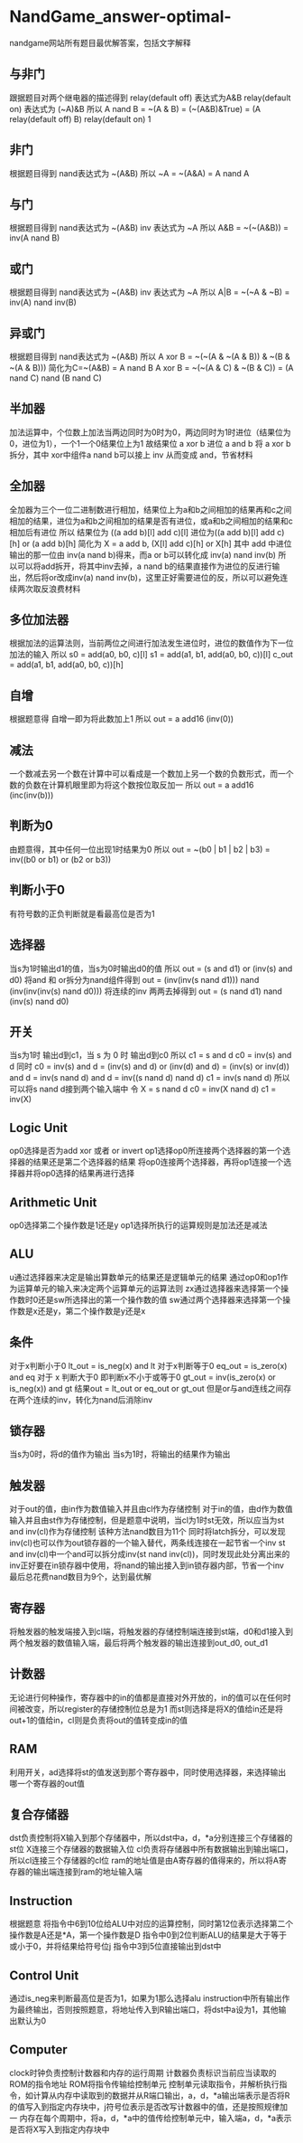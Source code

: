 # NandGame_answer-optimal-
nandgame网站所有题目最优解答案，包括文字解释
## 与非门
跟据题目对两个继电器的描述得到 
relay(default off) 表达式为A&B
relay(default on) 表达式为 (~A)&B
所以 A nand B = \~(A & B) = (\~(A&B)&True) = (A relay(default off) B) relay(default on) 1
## 非门
根据题目得到
nand表达式为 ~(A&B)
所以 \~A = \~(A&A) = A nand A
## 与门
根据题目得到
nand表达式为 ~(A&B)
inv 表达式为 ~A
所以 A&B = \~(\~(A&B)) = inv(A nand B)
## 或门
根据题目得到
nand表达式为 ~(A&B)
inv 表达式为 ~A
所以 A|B = \~(\~A & ~B) = inv(A) nand inv(B)
## 异或门
根据题目得到
nand表达式为 ~(A&B)
所以 A xor B = \~(\~(A & \~(A & B)) & \~(B & ~(A & B)))
简化为C=~(A&B) = A nand B
A xor B = \~(\~(A & C) & ~(B & C)) = (A nand C) nand (B nand C)
## 半加器
加法运算中，个位数上加法当两边同时为0时为0，两边同时为1时进位（结果位为0，进位为1），一个1一个0结果位上为1
故结果位 a xor b
进位 a and b
将 a xor b 拆分，其中 xor中组件a nand b可以接上 inv 从而变成 and，节省材料
## 全加器
全加器为三个一位二进制数进行相加，结果位上为a和b之间相加的结果再和c之间相加的结果，进位为a和b之间相加的结果是否有进位，或a和b之间相加的结果和c相加后有进位
所以
结果位为 ((a add b)[l] add c)[l]
进位为((a add b)[l] add c)[h] or (a add b)[h] 简化为 X = a add b, (X[l] add c)[h] or X[h]
其中 add 中进位输出的那一位由 inv(a nand b)得来，而a or b可以转化成 inv(a) nand inv(b)
所以可以将add拆开，将其中inv去掉，a nand b的结果直接作为进位的反进行输出，然后将or改成inv(a) nand inv(b)，这里正好需要进位的反，所以可以避免连续两次取反浪费材料
## 多位加法器
根据加法的运算法则，当前两位之间进行加法发生进位时，进位的数值作为下一位加法的输入
所以
s0 = add(a0, b0, c)[l]
s1 = add(a1, b1, add(a0, b0, c))[l]
c_out =  add(a1, b1, add(a0, b0, c))[h]
## 自增
根据题意得
自增一即为将此数加上1
所以
out = a add16 (inv(0))
## 减法
一个数减去另一个数在计算中可以看成是一个数加上另一个数的负数形式，而一个数的负数在计算机眼里即为将这个数按位取反加一
所以
out = a add16 (inc(inv(b)))
## 判断为0
由题意得，其中任何一位出现1时结果为0
所以
out = ~(b0 | b1 | b2 | b3) = inv((b0 or b1) or (b2 or b3))
## 判断小于0
有符号数的正负判断就是看最高位是否为1
## 选择器
当s为1时输出d1的值，当s为0时输出d0的值
所以
out = (s and d1) or (inv(s) and d0)
将and 和 or拆分为nand组件得到
out = (inv(inv(s nand d1))) nand (inv(inv(inv(s) nand d0)))
将连续的inv 两两去掉得到
out = (s nand d1) nand (inv(s) nand d0)
## 开关
当s为1时 输出d到c1，当 s 为 0 时 输出d到c0
所以
c1 = s and d
c0 = inv(s) and d
同时
c0 = inv(s) and d = (inv(s) and d) or (inv(d) and d) = (inv(s) or inv(d)) and d = inv(s nand d) and d
     = inv((s nand d) nand d)
c1 = inv(s nand d)
所以可以将s nand d接到两个输入端中
令 X = s nand d
c0 = inv(X nand d)
c1 = inv(X)
## Logic Unit
op0选择是否为add xor 或者 or invert
op1选择op0所连接两个选择器的第一个选择器的结果还是第二个选择器的结果
将op0连接两个选择器，再将op1连接一个选择器并将op0选择的结果再进行选择
## Arithmetic Unit
op0选择第二个操作数是1还是y
op1选择所执行的运算规则是加法还是减法
## ALU
u通过选择器来决定是输出算数单元的结果还是逻辑单元的结果
通过op0和op1作为运算单元的输入来决定两个运算单元的运算法则
zx通过选择器来选择第一个操作数时0还是sw所选择出的第一个操作数的值
sw通过两个选择器来选择第一个操作数是x还是y，第二个操作数是y还是x
## 条件
对于x判断小于0 lt_out = is_neg(x) and lt
对于x判断等于0 eq_out = is_zero(x) and eq
对于 x 判断大于0 即判断x不小于或等于0 gt_out = inv(is_zero(x) or is_neg(x)) and gt
结果out =  lt_out or eq_out or gt_out
但是or与and连线之间存在两个连续的inv，转化为nand后消除inv
## 锁存器
当s为0时，将d的值作为输出
当s为1时，将输出的结果作为输出
## 触发器
对于out的值，由in作为数值输入并且由cl作为存储控制
对于in的值，由d作为数值输入并且由st作为存储控制，但是题意中说明，当cl为1时st无效，所以应当为st and inv(cl)作为存储控制
该种方法nand数目为11个
同时将latch拆分，可以发现inv(cl)也可以作为out锁存器的一个输入替代，两条线连接在一起节省一个inv
st and inv(cl)中一个and可以拆分成inv(st nand inv(cl))，同时发现此处分离出来的inv正好要在in锁存器中使用，将nand的输出接入到in锁存器内部，节省一个inv
最后总花费nand数目为9个，达到最优解
## 寄存器
将触发器的触发端接入到cl端，将触发器的存储控制端连接到st端，d0和d1接入到两个触发器的数值输入端，最后将两个触发器的输出连接到out_d0, out_d1
## 计数器
无论进行何种操作，寄存器中的in的值都是直接对外开放的，in的值可以在任何时间被改变，所以register的存储控制位总是为1
而st则选择是将X的值给in还是将out+1的值给in，cl则是负责将out的值转变成in的值
## RAM
利用开关，ad选择将st的值发送到那个寄存器中，同时使用选择器，来选择输出哪一个寄存器的out值
## 复合存储器
dst负责控制将X输入到那个存储器中，所以dst中a，d，*a分别连接三个存储器的st位
X连接三个存储器的数据输入位
cl负责将存储器中所有数据输出到输出端口，所以cl连接三个存储器的cl位
ram的地址值是由A寄存器的值得来的，所以将A寄存器的输出端连接到ram的地址输入端
## Instruction
根据题意
将指令中6到10位给ALU中对应的运算控制，同时第12位表示选择第二个操作数是A还是*A，第一个操作数是D
指令中0到2位判断ALU的结果是大于等于或小于0，并将结果给符号位j
指令中3到5位直接输出到dst中
## Control Unit
通过is_neg来判断最高位是否为1，如果为1那么选择alu instruction中所有输出作为最终输出，否则按照题意，将地址传入到R输出端口，将dst中a设为1，其他输出默认为0
## Computer
clock时钟负责控制计数器和内存的运行周期
计数器负责标识当前应当读取的ROM的指令地址
ROM将指令传输给控制单元
控制单元读取指令，并解析执行指令，如计算从内存中读取到的数据并从R端口输出，a，d，*a输出端表示是否将R的值写入到指定内存块中，j符号位表示是否改写计数器中的值，还是按照规律加一
内存在每个周期中，将a，d，*a中的值传给控制单元中，输入端a，d，*a表示是否将X写入到指定内存块中